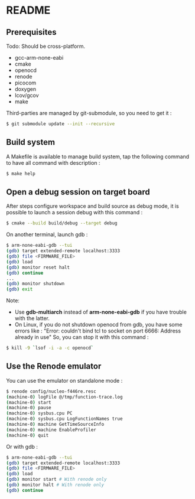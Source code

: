 # README
## Prerequisites
Todo: Should be cross-platform.
- gcc-arm-none-eabi
- cmake
- openocd
- renode
- picocom
- doxygen
- lcov/gcov
- make

Third-parties are managed by git-submodule, so you need to get it :
```bash
$ git submodule update --init --recursive
```
## Build system
A Makefile is available to manage build system, tap the following command to have all command with description :
```bash
$ make help
```

## Open a debug session on target board
After steps configure workspace and build source as debug mode, it is possible to launch a session debug with this command :
```bash
$ cmake --build build/debug --target debug
```
On another terminal, launch gdb :
```bash
$ arm-none-eabi-gdb --tui
(gdb) target extended-remote localhost:3333
(gdb) file <FIRMWARE_FILE>
(gdb) load
(gdb) monitor reset halt
(gdb) continue
...
(gdb) monitor shutdown
(gdb) exit
```
Note:
- Use **gdb-multiarch** instead of **arm-none-eabi-gdb** if you have trouble with the latter.
- On Linux, if you do not shutdown openocd from gdb, you have some errors like : "Error: couldn't bind tcl to socket on port 6666: Address already in use"
So, you can stop it with this command :
```bash
$ kill -9 `lsof -i -a -c openocd`
```
## Use the Renode emulator
You can use the emulator on standalone mode :
```bash
$ renode config/nucleo-f446re.resc
(machine-0) logFile @/tmp/function-trace.log
(machine-0) start
(machine-0) pause
(machine-0) sysbus.cpu PC
(machine-0) sysbus.cpu LogFunctionNames true
(machine-0) machine GetTimeSourceInfo
(machine-0) machine EnableProfiler
(machine-0) quit
```
Or with gdb :
```bash
$ arm-none-eabi-gdb --tui
(gdb) target extended-remote localhost:3333
(gdb) file <FIRMWARE_FILE>
(gdb) load
(gdb) monitor start # With renode only
(gdb) monitor halt # With renode only
(gdb) continue
```
